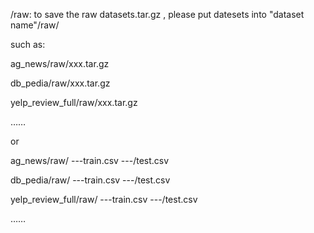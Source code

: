 /raw: to save the raw datasets.tar.gz  , please put datesets into "dataset name"/raw/

such as:

ag_news/raw/xxx.tar.gz

db_pedia/raw/xxx.tar.gz

yelp_review_full/raw/xxx.tar.gz

……

or

ag_news/raw/
            ---train.csv
            ---/test.csv

db_pedia/raw/
            ---train.csv
            ---/test.csv

yelp_review_full/raw/
                    ---train.csv
                    ---/test.csv

……